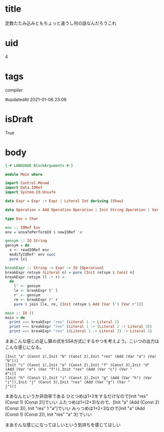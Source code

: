 # title
定数たたみ込みともちょっと違うし何の話なんだろうこれ

# uid
4

# tags
compiler

#updatedAt
2021-01-06 23:08

# isDraft 
True

# body
```hs
{-# LANGUAGE BlockArguments #-}

module Main where

import Control.Monad
import Data.IORef
import System.IO.Unsafe

data Expr = Expr :+ Expr | Literal Int deriving (Show)

data Operation = Add Operation Operation | Init String Operation | Var String | Const Int deriving (Show)

type Env = Char

env :: IORef Env
env = unsafePerformIO $ newIORef 'a'

gensym :: IO String
gensym = do
  x <- readIORef env
  modifyIORef' env succ
  pure [x]

breakExpr :: String -> Expr -> IO [Operation]
breakExpr retsym (Literal n) = pure [Init retsym $ Const n]
breakExpr retsym (l :+ r) =
  do
    l' <- gensym
    le <- breakExpr l' l
    r' <- gensym
    re <- breakExpr r' r
    pure $ join [le, re, [Init retsym $ Add (Var l') (Var r')]]

main :: IO ()
main = do
  print =<< breakExpr "res" (Literal 1 :+ Literal 2)
  print =<< breakExpr "res" (Literal 1 :+ (Literal 2 :+ Literal 3))
  print =<< breakExpr "res" ((Literal 1 :+ Literal 2) :+ Literal 3)
```
まあこんな感じの足し算の式をSSA方式にするやつを考えよう。こいつの出力はこんな感じになる。
```
[Init "a" (Const 1),Init "b" (Const 2),Init "res" (Add (Var "a") (Var "b"))]
[Init "c" (Const 1),Init "e" (Const 2),Init "f" (Const 3),Init "d" (Add (Var "e") (Var "f")),Init "res" (Add (Var "c") (Var "
d"))]
[Init "h" (Const 1),Init "i" (Const 2),Init "g" (Add (Var "h") (Var "i")),Init "j" (Const 3),Init "res" (Add (Var "g") (Var "
j"))]
```
まあなんというか非効率である
ひとつめは1+2をするだけなので[Init "res" (Const 1) (Const 2)]でいい 
ふたつめは1+(2+3)なので、[Init "a" (Add (Const 2) (Const 3)), Init "res" 1 "a"]でいい
みっつめは1+2+3なので[Init "a" (Add (Const 1) (Const 2)), Init "res" "a" 3] でいい

まあそんな感じになってほしいという気持ちを感じてほしい
